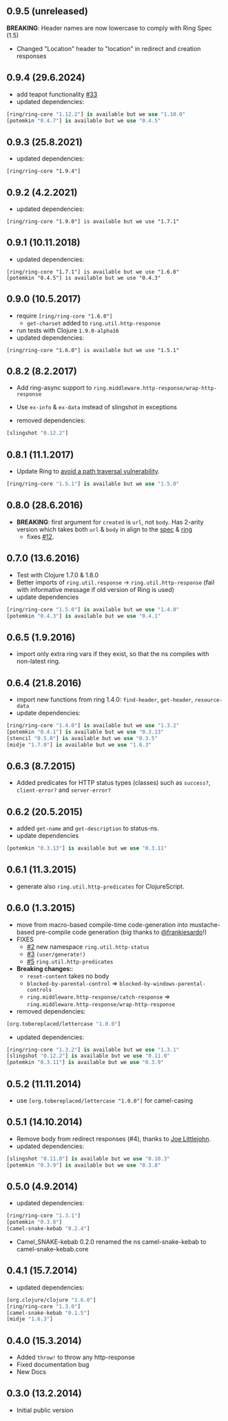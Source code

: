 ## 0.9.5 (unreleased)

**BREAKING**: Header names are now lowercase to comply with Ring Spec (1.5)
- Changed "Location" header to "location" in redirect and creation responses

## 0.9.4 (29.6.2024)

- add teapot functionality [#33](https://github.com/metosin/ring-http-response/pull/33)
- updated dependencies:

```clojure
[ring/ring-core "1.12.2"] is available but we use "1.10.0"
[potemkin "0.4.7"] is available but we use "0.4.5"
```

## 0.9.3 (25.8.2021)

- updated dependencies:

```
[ring/ring-core "1.9.4"]
```

## 0.9.2 (4.2.2021)

- updated dependencies:

```
[ring/ring-core "1.9.0"] is available but we use "1.7.1"
```

## 0.9.1 (10.11.2018)

- updated dependencies:

```
[ring/ring-core "1.7.1"] is available but we use "1.6.0"
[potemkin "0.4.5"] is available but we use "0.4.3"
```

## 0.9.0 (10.5.2017)

- require `[ring/ring-core "1.6.0"]`
  - `get-charset` added to `ring.util.http-response`
- run tests with Clojure `1.9.0-alpha16`
- updated dependencies:

```
[ring/ring-core "1.6.0"] is available but we use "1.5.1"
```

## 0.8.2 (8.2.2017)

- Add ring-async support to `ring.middleware.http-response/wrap-http-response`
- Use `ex-info` & `ex-data` instead of slingshot in exceptions

- removed dependencies:

```clj
[slingshot "0.12.2"]
```

## 0.8.1 (11.1.2017)

- Update Ring to [avoid a path traversal vulnerability](https://groups.google.com/forum/#!topic/clojure/YDrKBV26rnA).

```clj
[ring/ring-core "1.5.1"] is available but we use "1.5.0"
```

## 0.8.0 (28.6.2016)

- **BREAKING**: first argument for `created` is `url`, not `body`. Has 2-arity version which takes both `url` & `body` in align to the [spec](http://www.w3.org/Protocols/rfc2616/rfc2616-sec10.html) & [ring](https://github.com/ring-clojure/ring/blob/master/ring-core/src/ring/util/response.clj#L37)
   - fixes [#12](https://github.com/metosin/ring-http-response/issues/12).

## 0.7.0 (13.6.2016)

- Test with Clojure 1.7.0 & 1.8.0
- Better imports of `ring.util.response` -> `ring.util.http-response` (fail with informative message if old version of Ring is used)
- update dependencies

```clj
[ring/ring-core "1.5.0"] is available but we use "1.4.0"
[potemkin "0.4.3"] is available but we use "0.4.1"
```

## 0.6.5 (1.9.2016)

- import only extra ring vars if they exist, so that the ns compiles with non-latest ring.

## 0.6.4 (21.8.2016)

- import new functions from ring 1.4.0: `find-header`, `get-header`, `resource-data`
- update dependencies:

```clojure
[ring/ring-core "1.4.0"] is available but we use "1.3.2"
[potemkin "0.4.1"] is available but we use "0.3.13"
[stencil "0.5.0"] is available but we use "0.3.5"
[midje "1.7.0"] is available but we use "1.6.3"
```

## 0.6.3 (8.7.2015)

- Added predicates for HTTP status types (classes) such as `success?`, `client-error?` and `server-error?`

## 0.6.2 (20.5.2015)

- added `get-name` and `get-description` to status-ns.
- update dependencies

```clojure
[potemkin "0.3.13"] is available but we use "0.3.11"
```

## 0.6.1 (11.3.2015)

- generate also `ring.util.http-predicates` for ClojureScript.

## 0.6.0 (1.3.2015)

- move from macro-based compile-time code-generation into mustache-based pre-compile code generation
  (big thanks to [@frankiesardo](https://github.com/frankiesardo)!)
- FIXES
  - [#2](https://github.com/metosin/ring-http-response/issues/2) new namespace `ring.util.http-status`
  - [#3](https://github.com/metosin/ring-http-response/issues/3) `(user/generate!)`
  - [#5](https://github.com/metosin/ring-http-response/issues/5) `ring.util.http-predicates`
- **Breaking changes:**:
  - `reset-content` takes no body
  - `blocked-by-parental-control` => `blocked-by-windows-parental-controls`
  - `ring.middleware.http-response/catch-response` => `ring.middleware.http-response/wrap-http-response`
- removed dependencies:
```clojure
[org.tobereplaced/lettercase "1.0.0"]
```
- updated dependencies:
```clojure
[ring/ring-core "1.3.2"] is available but we use "1.3.1"
[slingshot "0.12.2"] is available but we use "0.11.0"
[potemkin "0.3.11"] is available but we use "0.3.9"
```

## 0.5.2 (11.11.2014)

- use `[org.tobereplaced/lettercase "1.0.0"]` for camel-casing

## 0.5.1 (14.10.2014)

- Remove body from redirect responses (#4), thanks to [Joe Littlejohn](https://github.com/joelittlejohn).
- updated dependencies:

```clojure
[slingshot "0.11.0"] is available but we use "0.10.3"
[potemkin "0.3.9"] is available but we use "0.3.8"
```

## 0.5.0 (4.9.2014)

- updated dependencies:

```clojure
[ring/ring-core "1.3.1"]
[potemkin "0.3.8"]
[camel-snake-kebab "0.2.4"]
```
- Camel\_SNAKE-kebab 0.2.0 renamed the ns camel-snake-kebab to camel-snake-kebab.core

## 0.4.1 (15.7.2014)

- updated dependencies:

```clojure
[org.clojure/clojure "1.6.0"]
[ring/ring-core "1.3.0"]
[camel-snake-kebab "0.1.5"]
[midje "1.6.3"]
```

## 0.4.0 (15.3.2014)

- Added `throw!` to throw any http-response
- Fixed documentation bug
- New Docs

## 0.3.0 (13.2.2014)

- Initial public version
